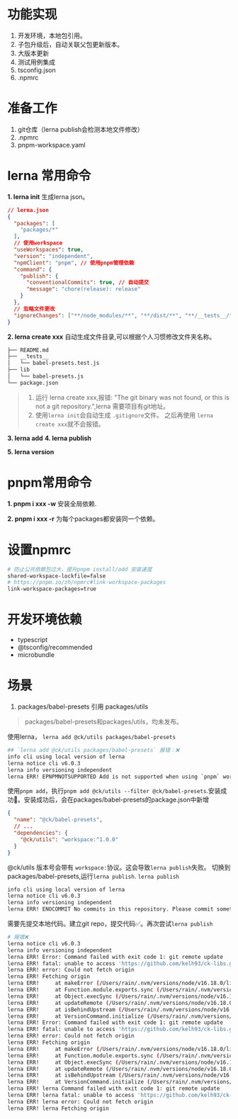 # 功能实现
1. 开发环境，本地包引用。
2. 子包升级后，自动关联父包更新版本。
3. 大版本更新
4. 测试用例集成
5. tsconfig.json
6. .npmrc

# 准备工作
1. git仓库（lerna publish会检测本地文件修改）
2. .npmrc 
3. pnpm-workspace.yaml

# lerna 常用命令
**1. lerna init**
生成lerna json。
```json
// lerna.json
{
  "packages": [
    "packages/*"
  ],
  // 使用workspace
  "useWorkspaces": true,
  "version": "independent",
  "npmClient": "pnpm", // 使用pnpm管理依赖
  "command": {
    "publish": {
      "conventionalCommits": true, // 自动提交
      "message": "chore(release): release"
    }
  },
  // 忽略文件更改
  "ignoreChanges": ["**/node_modules/**", "**/dist/**", "**/__tests__/**"]
}

```
**2. lerna create xxx**
自动生成文件目录,可以根据个人习惯修改文件夹名称。
```bash
├── README.md
├── __tests__
│   └── babel-presets.test.js
├── lib
│   └── babel-presets.js
└── package.json
```
> 1. 运行 lerna create xxx,报错: "The git binary was not found, or this is not a git repository.",lerna 需要项目有git地址。
> 2. 使用`lerna init`会自动生成 `.gitignore`文件。 之后再使用 `lerna create xxx`就不会报错。

**3. lerna add**
**4. lerna publish**

**5. lerna version**

# pnpm常用命令

**1. pnpm i xxx -w**
安装全局依赖.

**2. pnpm i xxx -r**
为每个packages都安装同一个依赖。

# 设置npmrc
```bash
# 防止公共依赖包过大，提升pnpm install/add 安装速度
shared-workspace-lockfile=false
# https://pnpm.io/zh/npmrc#link-workspace-packages
link-workspace-packages=true
```

# 开发环境依赖
- typescript
- @tsconfig/recommended
- microbundle

# 场景
1. packages/babel-presets 引用 packages/utils
> packages/babel-presets和packages/utils，均未发布。

使用lerna， `lerna add @ck/utils packages/babel-presets` 

```bash
## `lerna add @ck/utils packages/babel-presets` 报错：❌
info cli using local version of lerna
lerna notice cli v6.0.3
lerna info versioning independent
lerna ERR! EPNPMNOTSUPPORTED Add is not supported when using `pnpm` workspaces. Use `pnpm` directly to add dependencies to packages: https://pnpm.io/cli/add
```

使用`pnpm add`，执行`pnpm add @ck/utils --filter @ck/babel-presets`.安装成功🎉。安装成功后，会在packages/babel-presets的package.json中新增
```json
{
  "name": "@ck/babel-presets",
  // ...
  "dependencies": {
    "@ck/utils": "workspace:^1.0.0"
  }
}
```
@ck/utils 版本号会带有 `workspace:`协议。这会导致`lerna publish`失败。 
切换到packages/babel-presets,运行`lerna publish`. 
`lerna publish` 
```bash
info cli using local version of lerna
lerna notice cli v6.0.3
lerna info versioning independent
lerna ERR! ENOCOMMIT No commits in this repository. Please commit something before using version
```
需要先提交本地代码。建立git repo，提交代码✅。再次尝试`lerna publish`
```bash
# 报错❌
lerna notice cli v6.0.3
lerna info versioning independent
lerna ERR! Error: Command failed with exit code 1: git remote update
lerna ERR! fatal: unable to access 'https://github.com/kelh93/ck-libs.git/': LibreSSL SSL_connect: SSL_ERROR_SYSCALL in connection to github.com:443
lerna ERR! error: Could not fetch origin
lerna ERR! Fetching origin
lerna ERR!     at makeError (/Users/rain/.nvm/versions/node/v16.18.0/lib/node_modules/lerna/node_modules/execa/lib/error.js:60:11)
lerna ERR!     at Function.module.exports.sync (/Users/rain/.nvm/versions/node/v16.18.0/lib/node_modules/lerna/node_modules/execa/index.js:194:17)
lerna ERR!     at Object.execSync (/Users/rain/.nvm/versions/node/v16.18.0/lib/node_modules/lerna/node_modules/@lerna/child-process/index.js:39:16)
lerna ERR!     at updateRemote (/Users/rain/.nvm/versions/node/v16.18.0/lib/node_modules/lerna/node_modules/@lerna/version/lib/is-behind-upstream.js:34:16)
lerna ERR!     at isBehindUpstream (/Users/rain/.nvm/versions/node/v16.18.0/lib/node_modules/lerna/node_modules/@lerna/version/lib/is-behind-upstream.js:16:3)
lerna ERR!     at VersionCommand.initialize (/Users/rain/.nvm/versions/node/v16.18.0/lib/node_modules/lerna/node_modules/@lerna/version/index.js:156:9)
lerna ERR! Error: Command failed with exit code 1: git remote update
lerna ERR! fatal: unable to access 'https://github.com/kelh93/ck-libs.git/': LibreSSL SSL_connect: SSL_ERROR_SYSCALL in connection to github.com:443
lerna ERR! error: Could not fetch origin
lerna ERR! Fetching origin
lerna ERR!     at makeError (/Users/rain/.nvm/versions/node/v16.18.0/lib/node_modules/lerna/node_modules/execa/lib/error.js:60:11)
lerna ERR!     at Function.module.exports.sync (/Users/rain/.nvm/versions/node/v16.18.0/lib/node_modules/lerna/node_modules/execa/index.js:194:17)
lerna ERR!     at Object.execSync (/Users/rain/.nvm/versions/node/v16.18.0/lib/node_modules/lerna/node_modules/@lerna/child-process/index.js:39:16)
lerna ERR!     at updateRemote (/Users/rain/.nvm/versions/node/v16.18.0/lib/node_modules/lerna/node_modules/@lerna/version/lib/is-behind-upstream.js:34:16)
lerna ERR!     at isBehindUpstream (/Users/rain/.nvm/versions/node/v16.18.0/lib/node_modules/lerna/node_modules/@lerna/version/lib/is-behind-upstream.js:16:3)
lerna ERR!     at VersionCommand.initialize (/Users/rain/.nvm/versions/node/v16.18.0/lib/node_modules/lerna/node_modules/@lerna/version/index.js:156:9)
lerna ERR! lerna Command failed with exit code 1: git remote update
lerna ERR! lerna fatal: unable to access 'https://github.com/kelh93/ck-libs.git/': LibreSSL SSL_connect: SSL_ERROR_SYSCALL in connection to github.com:443
lerna ERR! lerna error: Could not fetch origin
lerna ERR! lerna Fetching origin

```
